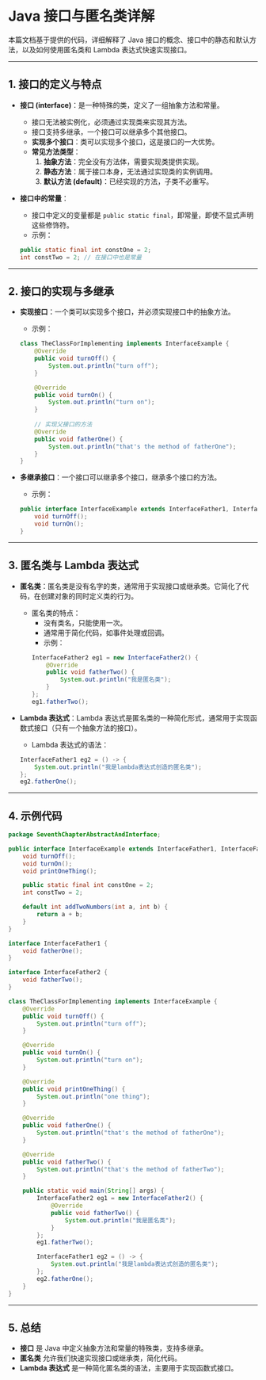 
# Java 接口与匿名类详解

本篇文档基于提供的代码，详细解释了 Java 接口的概念、接口中的静态和默认方法，以及如何使用匿名类和 Lambda 表达式快速实现接口。

---

## 1. 接口的定义与特点

- **接口 (interface)**：是一种特殊的类，定义了一组抽象方法和常量。
    - 接口无法被实例化，必须通过实现类来实现其方法。
    - 接口支持多继承，一个接口可以继承多个其他接口。
    - **实现多个接口**：类可以实现多个接口，这是接口的一大优势。
    - **常见方法类型**：
        1. **抽象方法**：完全没有方法体，需要实现类提供实现。
        2. **静态方法**：属于接口本身，无法通过实现类的实例调用。
        3. **默认方法 (default)**：已经实现的方法，子类不必重写。

- **接口中的常量**：
    - 接口中定义的变量都是 `public static final`，即常量，即使不显式声明这些修饰符。
    - 示例：
    ```java
    public static final int constOne = 2;
    int constTwo = 2; // 在接口中也是常量
    ```

---

## 2. 接口的实现与多继承

- **实现接口**：一个类可以实现多个接口，并必须实现接口中的抽象方法。
    - 示例：
    ```java
    class TheClassForImplementing implements InterfaceExample {
        @Override
        public void turnOff() {
            System.out.println("turn off");
        }

        @Override
        public void turnOn() {
            System.out.println("turn on");
        }
        
        // 实现父接口的方法
        @Override
        public void fatherOne() {
            System.out.println("that's the method of fatherOne");
        }
    }
    ```

- **多继承接口**：一个接口可以继承多个接口，继承多个接口的方法。
    - 示例：
    ```java
    public interface InterfaceExample extends InterfaceFather1, InterfaceFather2 {
        void turnOff();
        void turnOn();
    }
    ```

---

## 3. 匿名类与 Lambda 表达式

- **匿名类**：匿名类是没有名字的类，通常用于实现接口或继承类。它简化了代码，在创建对象的同时定义类的行为。
    - 匿名类的特点：
        - 没有类名，只能使用一次。
        - 通常用于简化代码，如事件处理或回调。
        - 示例：
        ```java
        InterfaceFather2 eg1 = new InterfaceFather2() {
            @Override
            public void fatherTwo() {
                System.out.println("我是匿名类");
            }
        };
        eg1.fatherTwo();
        ```

- **Lambda 表达式**：Lambda 表达式是匿名类的一种简化形式，通常用于实现函数式接口（只有一个抽象方法的接口）。
    - Lambda 表达式的语法：
    ```java
    InterfaceFather1 eg2 = () -> {
        System.out.println("我是lambda表达式创造的匿名类");
    };
    eg2.fatherOne();
    ```

---

## 4. 示例代码

```java
package SeventhChapterAbstractAndInterface;

public interface InterfaceExample extends InterfaceFather1, InterfaceFather2 {
    void turnOff();
    void turnOn();
    void printOneThing();

    public static final int constOne = 2;
    int constTwo = 2;

    default int addTwoNumbers(int a, int b) {
        return a + b;
    }
}

interface InterfaceFather1 {
    void fatherOne();
}

interface InterfaceFather2 {
    void fatherTwo();
}

class TheClassForImplementing implements InterfaceExample {
    @Override
    public void turnOff() {
        System.out.println("turn off");
    }

    @Override
    public void turnOn() {
        System.out.println("turn on");
    }

    @Override
    public void printOneThing() {
        System.out.println("one thing");
    }

    @Override
    public void fatherOne() {
        System.out.println("that's the method of fatherOne");
    }

    @Override
    public void fatherTwo() {
        System.out.println("that's the method of fatherTwo");
    }

    public static void main(String[] args) {
        InterfaceFather2 eg1 = new InterfaceFather2() {
            @Override
            public void fatherTwo() {
                System.out.println("我是匿名类");
            }
        };
        eg1.fatherTwo();

        InterfaceFather1 eg2 = () -> {
            System.out.println("我是lambda表达式创造的匿名类");
        };
        eg2.fatherOne();
    }
}
```

---

## 5. 总结

- **接口** 是 Java 中定义抽象方法和常量的特殊类，支持多继承。
- **匿名类** 允许我们快速实现接口或继承类，简化代码。
- **Lambda 表达式** 是一种简化匿名类的语法，主要用于实现函数式接口。

